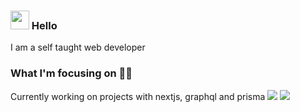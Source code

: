 ### <img src="https://media.giphy.com/media/hvRJCLFzcasrR4ia7z/giphy.gif" width="30px"> Hello

I am a self taught web developer

### What I'm focusing on 👨‍💻

Currently working on projects with nextjs, graphql and prisma
![](https://github-readme-stats.vercel.app/api?username=CriMsOnN&show_icons=true&theme=tokyonight)
![](https://github-readme-stats.vercel.app/api/top-langs/?username=CriMsOnN)


